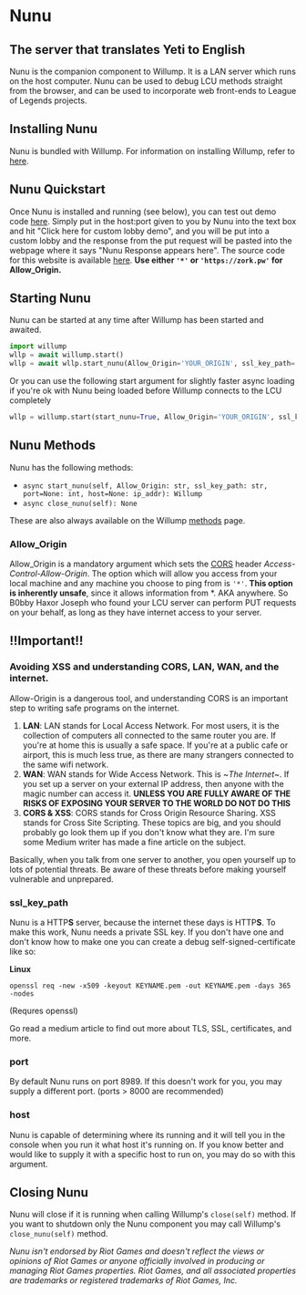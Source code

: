 # Nunu
## The server that translates Yeti to English
Nunu is the companion component to Willump. It is a LAN server which runs on the host computer. Nunu can be used to debug LCU methods straight from the browser, and can be used to incorporate web front-ends to League of Legends projects.

## Installing Nunu
Nunu is bundled with Willump. For information on installing Willump, refer to [here](github.com/elliejs/willump).

## Nunu Quickstart
Once Nunu is installed and running (see below), you can test out demo code [here](https://zork.pw). Simply put in the host:port given to you by Nunu into the text box and hit "Click here for custom lobby demo", and you will be put into a custom lobby and the response from the put request will be pasted into the webpage where it says "Nunu Response appears here". The source code for this website is available [here](https://github.com/elliejs/Willump/tree/main/nunu). **Use either `'*'` or `'https://zork.pw'` for Allow_Origin.**

## Starting Nunu
Nunu can be started at any time after Willump has been started and awaited.
```py
import willump
wllp = await willump.start()
wllp = await wllp.start_nunu(Allow_Origin='YOUR_ORIGIN', ssl_key_path='YOUR_SERVER_KEY')
```
Or you can use the following start argument for slightly faster async loading if you're ok with Nunu being loaded before Willump connects to the LCU completely
```py
wllp = willump.start(start_nunu=True, Allow_Origin='YOUR_ORIGIN', ssl_key_path='YOUR_SERVER_KEY')
```

## Nunu Methods
Nunu has the following methods:
- `async start_nunu(self, Allow_Origin: str, ssl_key_path: str, port=None: int, host=None: ip_addr): Willump`
- `async close_nunu(self): None`

These are also always available on the Willump [methods](https://github.com/elliejs/Willump/blob/main/tutorial/method_documentation.md) page.

### Allow_Origin
Allow_Origin is a mandatory argument which sets the [CORS](https://developer.mozilla.org/en-US/docs/Web/HTTP/CORS) header *Access-Control-Allow-Origin*. The option which will allow you access from your local machine and any machine you choose to ping from is `'*'`. **This option is inherently unsafe**, since it allows information from *. AKA anywhere. So B0bby Haxor Joseph who found your LCU server can perform PUT requests on your behalf, as long as they have internet access to your server.

## !!Important!!
### Avoiding XSS and understanding CORS, LAN, WAN, and the internet.
Allow-Origin is a dangerous tool, and understanding CORS is an important step to writing safe programs on the internet.
1) **LAN**:
  LAN stands for Local Access Network. For most users, it is the collection of computers all connected to the same router you are. If you're at home this is usually a safe space. If you're at a public cafe or airport, this is much less true, as there are many strangers connected to the same wifi network.
2) **WAN**:
  WAN stands for Wide Access Network. This is \~*The Internet*\~. If you set up a server on your external IP address, then anyone with the magic number can access it. **UNLESS YOU ARE FULLY AWARE OF THE RISKS OF EXPOSING YOUR SERVER TO THE WORLD DO NOT DO THIS**
3) **CORS & XSS**:
  CORS stands for Cross Origin Resource Sharing. XSS stands for Cross Site Scripting. These topics are big, and you should probably go look them up if you don't know what they are. I'm sure some Medium writer has made a fine article on the subject.

Basically, when you talk from one server to another, you open yourself up to lots of potential threats. Be aware of these threats before making yourself vulnerable and unprepared.

### ssl_key_path
Nunu is a HTTP**S** server, because the internet these days is HTTP**S**. To make this work, Nunu needs a private SSL key. If you don't have one and don't know how to make one you can create a debug self-signed-certificate like so:

**Linux**
```
openssl req -new -x509 -keyout KEYNAME.pem -out KEYNAME.pem -days 365 -nodes
```
(Requres openssl)

Go read a medium article to find out more about TLS, SSL, certificates, and more.

### port
By default Nunu runs on port 8989. If this doesn't work for you, you may supply a different port. (ports > 8000 are recommended)

### host
Nunu is capable of determining where its running and it will tell you in the console when you run it what host it's running on. If you know better and would like to supply it with a specific host to run on, you may do so with this argument.

## Closing Nunu
Nunu will close if it is running when calling Willump's `close(self)` method. If you want to shutdown only the Nunu component you may call Willump's `close_nunu(self)` method.

*Nunu isn't endorsed by Riot Games and doesn't reflect the views or opinions of Riot Games or anyone officially involved in producing or managing Riot Games properties. Riot Games, and all associated properties are trademarks or registered trademarks of Riot Games, Inc.*
